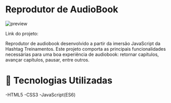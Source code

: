 # Reprodutor de AudioBook
![preview](https://github.com/carlavloureiro/reprodutor-audiobook/assets/116118483/c0ce0327-56b2-4039-8856-17fe5129e75b)

Link do projeto:

Reprodutor de audiobook desenvolvido a partir da imersão JavaScript da Hashtag Treinamentos. Este projeto comporta as
principais funcionalidades necessárias para uma boa experiência de audiobook: retornar capítulos, avançar capítulos,
pausar, entre outros.

# 🚀 Tecnologias Utilizadas
-HTML5
-CSS3
-JavaScript(ES6)



